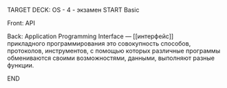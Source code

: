 TARGET DECK: OS - 4 - экзамен
START
Basic

Front: API  

Back: Application Programming Interface — [[интерфейс]] прикладного программирования
это совокупность способов, протоколов, инструментов, с помощью которых различные программы обмениваются своими возможностями, данными, выполняют разные функции.
<!--ID: 1663488761587-->
END